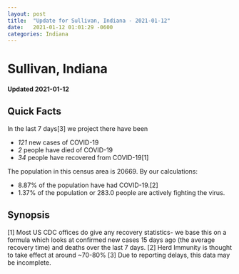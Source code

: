 ```yaml
---
layout: post
title:  "Update for Sullivan, Indiana - 2021-01-12"
date:   2021-01-12 01:01:29 -0600
categories: Indiana
---
```


# Sullivan, Indiana
#### Updated 2021-01-12

## Quick Facts

In the last 7 days[3] we project there have been
- *121* new cases of COVID-19
- *2* people have died of COVID-19
- *34* people have recovered from COVID-19[1]

The population in this census area is 20669. By our calculations:
- 8.87% of the population have had COVID-19.[2]
- 1.37% of the population or 283.0 people are actively fighting the virus.

## Synopsis




[1] Most US CDC offices do give any recovery statistics- we base this on a formula which looks at confirmed new cases
15 days ago (the average recovery time) and deaths over the last 7 days.
[2] Herd Immunity is thought to take effect at around ~70-80%
[3] Due to reporting delays, this data may be incomplete. 
    